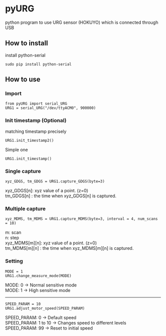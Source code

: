 # pyURG
python program to use URG sensor (HOKUYO) which is connected through USB


## How to install

install python-serial
```
sudo pip install python-serial
```

## How to use
### Import  
```
from pyURG import serial_URG
URG1 = serial_URG("/dev/ttyACM0", 900000)
```

### Init timestamp (Optional)
matching timestamp precisely
```
URG1.init_timestamp2()
```

Simple one
```
URG1.init_timestamp()
```

### Single capture
```
xyz_GDGS, tm_GDGS = URG1.capture_GDGS(byte=3)
```
xyz_GDGS[n]: xyz value of a point. (z=0)  
tm_GDGS[n] : the time when xyz_GDGS[n] is captured.

### Multiple capture
```
xyz_MDMS, tm_MDMS = URG1.capture_MDMS(byte=3, interval = 4, num_scans = 10)
```
m: scan  
n: step  
xyz_MDMS[m][n]: xyz value of a point. (z=0)  
tm_MDMS[m][n] : the time when xyz_MDMS[m][n] is captured.

### Setting
```
MODE = 1
URG1.change_measure_mode(MODE)
```
MODE: 0 -> Normal sensitive mode  
MODE: 1 -> High sensitive mode  

---

```
SPEED_PARAM = 10
URG1.adjust_motor_speed(SPEED_PARAM)
```
SPEED_PARAM: 0       -> Default speed  
SPEED_PARAM: 1 to 10 -> Changes speed to different levels  
SPEED_PARAM: 99      -> Reset to initial speed
